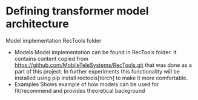 # Defining transformer model architecture

Model implementation
RecTools folder
- Models
    Model implementation can be found in RecTools folder. It contains content copied from https://github.com/MobileTeleSystems/RecTools.git that was done as a part of this project. In further experiments this functionality will be installed using pip install rectools[torch] to make it more comfortable. 
- Examples
    Shows example of how models can be used for fit/recommend and provides theoretical background

